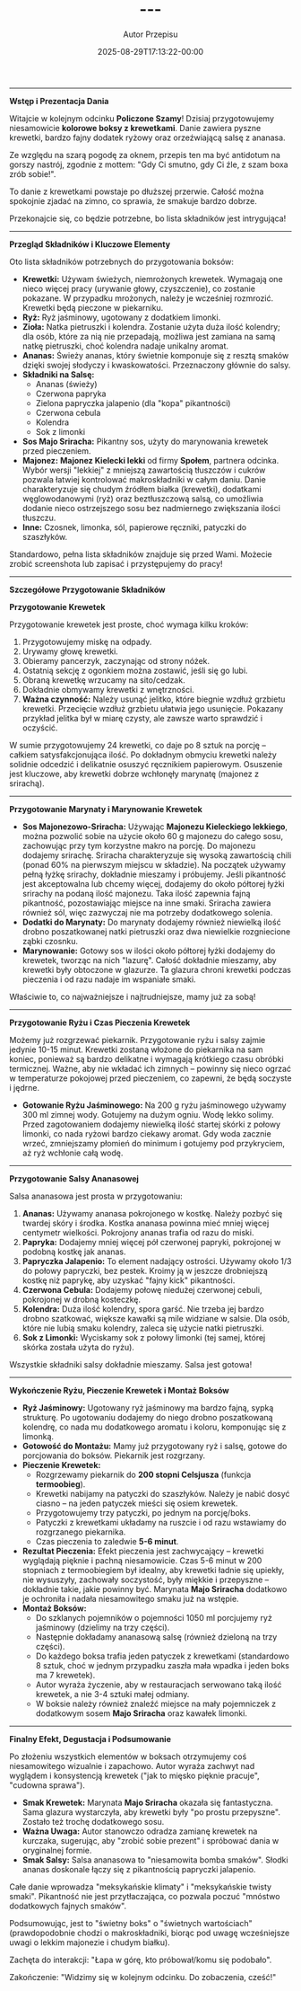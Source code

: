 ﻿---
draft: true
title: "---"
author: "Autor Przepisu"
recipe_image: images/recipe-headers/default.jpg
date: 2025-08-29T17:13:22-00:00
categories: ["do-kategoryzacji"]
tags: ["draft"]
tagline: "Przepis do sformatowania"
servings: 4
prep_time: 15
cook: true
cook_time: 30
calories: 300
protein: 20
fat: 10
carbohydrate: 25
---
---

**Wstęp i Prezentacja Dania**

Witajcie w kolejnym odcinku **Policzone Szamy**! Dzisiaj przygotowujemy niesamowicie **kolorowe boksy z krewetkami**. Danie zawiera pyszne krewetki, bardzo fajny dodatek ryżowy oraz orzeźwiającą salsę z ananasa.

Ze względu na szarą pogodę za oknem, przepis ten ma być antidotum na gorszy nastrój, zgodnie z mottem: "Gdy Ci smutno, gdy Ci źle, z szam boxa zrób sobie!".

To danie z krewetkami powstaje po dłuższej przerwie. Całość można spokojnie zjadać na zimno, co sprawia, że smakuje bardzo dobrze.

Przekonajcie się, co będzie potrzebne, bo lista składników jest intrygująca!

---

**Przegląd Składników i Kluczowe Elementy**

Oto lista składników potrzebnych do przygotowania boksów:

*   **Krewetki:** Używam świeżych, niemrożonych krewetek. Wymagają one nieco więcej pracy (urywanie głowy, czyszczenie), co zostanie pokazane. W przypadku mrożonych, należy je wcześniej rozmrozić. Krewetki będą pieczone w piekarniku.
*   **Ryż:** Ryż jaśminowy, ugotowany z dodatkiem limonki.
*   **Zioła:** Natka pietruszki i kolendra. Zostanie użyta duża ilość kolendry; dla osób, które za nią nie przepadają, możliwa jest zamiana na samą natkę pietruszki, choć kolendra nadaje unikalny aromat.
*   **Ananas:** Świeży ananas, który świetnie komponuje się z resztą smaków dzięki swojej słodyczy i kwaskowatości. Przeznaczony głównie do salsy.
*   **Składniki na Salsę:**
    *   Ananas (świeży)
    *   Czerwona papryka
    *   Zielona papryczka jalapenio (dla "kopa" pikantności)
    *   Czerwona cebula
    *   Kolendra
    *   Sok z limonki
*   **Sos Majo Sriracha:** Pikantny sos, użyty do marynowania krewetek przed pieczeniem.
*   **Majonez:** **Majonez Kielecki lekki** od firmy **Społem**, partnera odcinka. Wybór wersji "lekkiej" z mniejszą zawartością tłuszczów i cukrów pozwala łatwiej kontrolować makroskładniki w całym daniu. Danie charakteryzuje się chudym źródłem białka (krewetki), dodatkami węglowodanowymi (ryż) oraz beztłuszczową salsą, co umożliwia dodanie nieco ostrzejszego sosu bez nadmiernego zwiększania ilości tłuszczu.
*   **Inne:** Czosnek, limonka, sól, papierowe ręczniki, patyczki do szaszłyków.

Standardowo, pełna lista składników znajduje się przed Wami. Możecie zrobić screenshota lub zapisać i przystępujemy do pracy!

---

**Szczegółowe Przygotowanie Składników**

**Przygotowanie Krewetek**

Przygotowanie krewetek jest proste, choć wymaga kilku kroków:

1.  Przygotowujemy miskę na odpady.
2.  Urywamy głowę krewetki.
3.  Obieramy pancerzyk, zaczynając od strony nóżek.
4.  Ostatnią sekcję z ogonkiem można zostawić, jeśli się go lubi.
5.  Obraną krewetkę wrzucamy na sito/cedzak.
6.  Dokładnie obmywamy krewetki z wnętrzności.
7.  **Ważna czynność:** Należy usunąć jelitko, które biegnie wzdłuż grzbietu krewetki. Przecięcie wzdłuż grzbietu ułatwia jego usunięcie. Pokazany przykład jelitka był w miarę czysty, ale zawsze warto sprawdzić i oczyścić.

W sumie przygotowujemy 24 krewetki, co daje po 8 sztuk na porcję – całkiem satysfakcjonująca ilość. Po dokładnym obmyciu krewetki należy solidnie odcedzić i delikatnie osuszyć ręcznikiem papierowym. Osuszenie jest kluczowe, aby krewetki dobrze wchłonęły marynatę (majonez z srirachą).

---

**Przygotowanie Marynaty i Marynowanie Krewetek**

*   **Sos Majonezowo-Sriracha:** Używając **Majonezu Kieleckiego lekkiego**, można pozwolić sobie na użycie około 60 g majonezu do całego sosu, zachowując przy tym korzystne makro na porcję. Do majonezu dodajemy srirachę. Sriracha charakteryzuje się wysoką zawartością chili (ponad 60% na pierwszym miejscu w składzie). Na początek używamy pełną łyżkę srirachy, dokładnie mieszamy i próbujemy. Jeśli pikantność jest akceptowalna lub chcemy więcej, dodajemy do około półtorej łyżki srirachy na podaną ilość majonezu. Taka ilość zapewnia fajną pikantność, pozostawiając miejsce na inne smaki. Sriracha zawiera również sól, więc zazwyczaj nie ma potrzeby dodatkowego solenia.
*   **Dodatki do Marynaty:** Do marynaty dodajemy również niewielką ilość drobno poszatkowanej natki pietruszki oraz dwa niewielkie rozgniecione ząbki czosnku.
*   **Marynowanie:** Gotowy sos w ilości około półtorej łyżki dodajemy do krewetek, tworząc na nich "lazurę". Całość dokładnie mieszamy, aby krewetki były obtoczone w glazurze. Ta glazura chroni krewetki podczas pieczenia i od razu nadaje im wspaniałe smaki.

Właściwie to, co najważniejsze i najtrudniejsze, mamy już za sobą!

---

**Przygotowanie Ryżu i Czas Pieczenia Krewetek**

Możemy już rozgrzewać piekarnik. Przygotowanie ryżu i salsy zajmie jedynie 10-15 minut. Krewetki zostaną włożone do piekarnika na sam koniec, ponieważ są bardzo delikatne i wymagają krótkiego czasu obróbki termicznej. Ważne, aby nie wkładać ich zimnych – powinny się nieco ogrzać w temperaturze pokojowej przed pieczeniem, co zapewni, że będą soczyste i jędrne.

*   **Gotowanie Ryżu Jaśminowego:** Na 200 g ryżu jaśminowego używamy 300 ml zimnej wody. Gotujemy na dużym ogniu. Wodę lekko solimy. Przed zagotowaniem dodajemy niewielką ilość startej skórki z połowy limonki, co nada ryżowi bardzo ciekawy aromat. Gdy woda zacznie wrzeć, zmniejszamy płomień do minimum i gotujemy pod przykryciem, aż ryż wchłonie całą wodę.

---

**Przygotowanie Salsy Ananasowej**

Salsa ananasowa jest prosta w przygotowaniu:

1.  **Ananas:** Używamy ananasa pokrojonego w kostkę. Należy pozbyć się twardej skóry i środka. Kostka ananasa powinna mieć mniej więcej centymetr wielkości. Pokrojony ananas trafia od razu do miski.
2.  **Papryka:** Dodajemy mniej więcej pół czerwonej papryki, pokrojonej w podobną kostkę jak ananas.
3.  **Papryczka Jalapenio:** To element nadający ostrości. Używamy około 1/3 do połowy papryczki, bez pestek. Kroimy ją w jeszcze drobniejszą kostkę niż paprykę, aby uzyskać "fajny kick" pikantności.
4.  **Czerwona Cebula:** Dodajemy połowę niedużej czerwonej cebuli, pokrojonej w drobną kosteczkę.
5.  **Kolendra:** Duża ilość kolendry, spora garść. Nie trzeba jej bardzo drobno szatkować, większe kawałki są mile widziane w salsie. Dla osób, które nie lubią smaku kolendry, zaleca się użycie natki pietruszki.
6.  **Sok z Limonki:** Wyciskamy sok z połowy limonki (tej samej, której skórka została użyta do ryżu).

Wszystkie składniki salsy dokładnie mieszamy. Salsa jest gotowa!

---

**Wykończenie Ryżu, Pieczenie Krewetek i Montaż Boksów**

*   **Ryż Jaśminowy:** Ugotowany ryż jaśminowy ma bardzo fajną, sypką strukturę. Po ugotowaniu dodajemy do niego drobno poszatkowaną kolendrę, co nada mu dodatkowego aromatu i koloru, komponując się z limonką.
*   **Gotowość do Montażu:** Mamy już przygotowany ryż i salsę, gotowe do porcjowania do boksów. Piekarnik jest rozgrzany.
*   **Pieczenie Krewetek:**
    *   Rozgrzewamy piekarnik do **200 stopni Celsjusza** (funkcja **termoobieg**).
    *   Krewetki nabijamy na patyczki do szaszłyków. Należy je nabić dosyć ciasno – na jeden patyczek mieści się osiem krewetek.
    *   Przygotowujemy trzy patyczki, po jednym na porcję/boks.
    *   Patyczki z krewetkami układamy na ruszcie i od razu wstawiamy do rozgrzanego piekarnika.
    *   Czas pieczenia to zaledwie **5-6 minut**.
*   **Rezultat Pieczenia:** Efekt pieczenia jest zachwycający – krewetki wyglądają pięknie i pachną niesamowicie. Czas 5-6 minut w 200 stopniach z termoobiegiem był idealny, aby krewetki ładnie się upiekły, nie wysuszyły, zachowały soczystość, były miękkie i przepyszne – dokładnie takie, jakie powinny być. Marynata **Majo Sriracha** dodatkowo je ochroniła i nadała niesamowitego smaku już na wstępie.
*   **Montaż Boksów:**
    *   Do szklanych pojemników o pojemności 1050 ml porcjujemy ryż jaśminowy (dzielimy na trzy części).
    *   Następnie dokładamy ananasową salsę (również dzieloną na trzy części).
    *   Do każdego boksa trafia jeden patyczek z krewetkami (standardowo 8 sztuk, choć w jednym przypadku zaszła mała wpadka i jeden boks ma 7 krewetek).
    *   Autor wyraża życzenie, aby w restauracjach serwowano taką ilość krewetek, a nie 3-4 sztuki małej odmiany.
    *   W boksie należy również znaleźć miejsce na mały pojemniczek z dodatkowym sosem **Majo Sriracha** oraz kawałek limonki.

---

**Finalny Efekt, Degustacja i Podsumowanie**

Po złożeniu wszystkich elementów w boksach otrzymujemy coś niesamowitego wizualnie i zapachowo. Autor wyraża zachwyt nad wyglądem i konsystencją krewetek ("jak to mięsko pięknie pracuje", "cudowna sprawa").

*   **Smak Krewetek:** Marynata **Majo Sriracha** okazała się fantastyczna. Sama glazura wystarczyła, aby krewetki były "po prostu przepyszne". Zostało też trochę dodatkowego sosu.
*   **Ważna Uwaga:** Autor stanowczo odradza zamianę krewetek na kurczaka, sugerując, aby "zrobić sobie prezent" i spróbować dania w oryginalnej formie.
*   **Smak Salsy:** Salsa ananasowa to "niesamowita bomba smaków". Słodki ananas doskonale łączy się z pikantnością papryczki jalapenio.

Całe danie wprowadza "meksykańskie klimaty" i "meksykańskie twisty smaki". Pikantność nie jest przytłaczająca, co pozwala poczuć "mnóstwo dodatkowych fajnych smaków".

Podsumowując, jest to "świetny boks" o "świetnych wartościach" (prawdopodobnie chodzi o makroskładniki, biorąc pod uwagę wcześniejsze uwagi o lekkim majonezie i chudym białku).

Zachęta do interakcji: "Łapa w górę, kto próbował/komu się podobało".

Zakończenie: "Widzimy się w kolejnym odcinku. Do zobaczenia, cześć!"